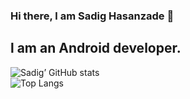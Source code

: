 ### Hi there, l am Sadig Hasanzade 👋

## l am an Android developer.
![Sadig’ GitHub stats](https://github-readme-stats.vercel.app/api?username=sadighasanzade&theme=synthwave&show_icons=true&count_private=true)
<br>
![Top Langs](https://github-readme-stats.vercel.app/api/top-langs/?username=sadighasanzade&theme=synthwave)
